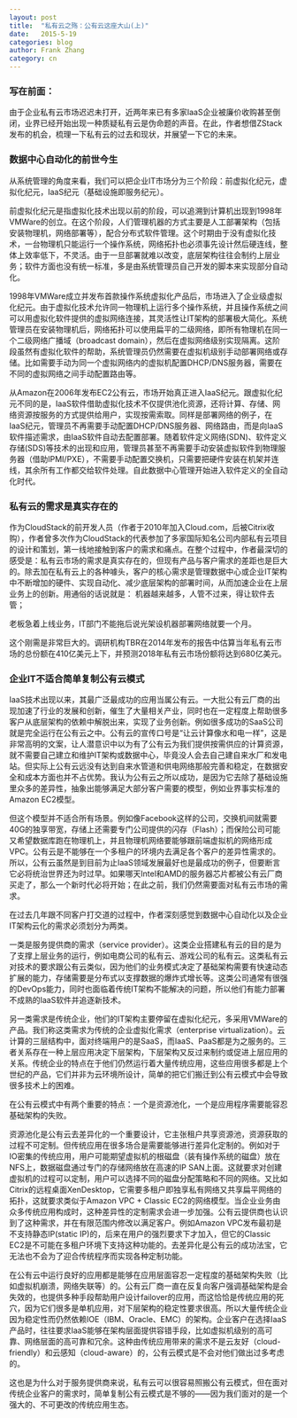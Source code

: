 ```yaml
---
layout: post
title:  "私有云之殇：公有云这座大山(上)"
date:   2015-5-19
categories: blog
author: Frank Zhang
category: cn
---
```


### 写在前面：
由于企业私有云市场迟迟未打开，近两年来已有多家IaaS企业被廉价收购甚至倒闭，业界已经开始出现一种质疑私有云是伪命题的声音。在此，作者想借ZStack发布的机会，梳理一下私有云的过去和现状，并展望一下它的未来。

### 数据中心自动化的前世今生
从系统管理的角度来看，我们可以把企业IT市场分为三个阶段：前虚拟化纪元，虚拟化纪元，IaaS纪元（基础设施即服务纪元）。

前虚拟化纪元是指虚拟化技术出现以前的阶段，可以追溯到计算机出现到1998年VMWare的创立。在这个阶段，人们管理机器的方式主要是人工部署架构（包括安装物理机，网络部署等），配合分布式软件管理。这个时期由于没有虚拟化技术，一台物理机只能运行一个操作系统，网络拓扑也必须事先设计然后硬连线，整体上效率低下，不灵活。由于一旦部署就难以改变，底层架构往往会制约上层业务；软件方面也没有统一标准，多是由系统管理员自己开发的脚本来实现部分自动化。

1998年VMWare成立并发布首款操作系统虚拟化产品后，市场进入了企业级虚拟化纪元。由于虚拟化技术允许同一物理机上运行多个操作系统，并且操作系统之间可以用虚拟化软件提供的虚拟网络连接，其灵活性让IT架构的部署极大简化。系统管理员在安装物理机后，网络拓扑可以使用扁平的二级网络，即所有物理机在同一个二级网络广播域（broadcast domain），然后在虚拟网络级别实现隔离。这阶段虽然有虚拟化软件的帮助，系统管理员仍然需要在虚拟机级别手动部署网络或存储。比如需要手动为同一个虚拟网络内的虚拟机配置DHCP/DNS服务器，需要在不同的虚拟网络之间手动配置路由等。

从Amazon在2006年发布EC2公有云，市场开始真正进入IaaS纪元。跟虚拟化纪元不同的是，IaaS软件借助虚拟化技术不仅提供池化资源，还将计算、存储、网络资源按服务的方式提供给用户，实现按需索取。同样是部署网络的例子，在IaaS纪元，管理员不再需要手动配置DHCP/DNS服务器、网络路由，而是向IaaS软件描述需求，由IaaS软件自动去配置部署。随着软件定义网络(SDN)、软件定义存储(SDS)等技术的出现和应用，管理员甚至不再需要手动安装虚拟软件到物理服务器（借助IPMI/PXE），不需要手动配置交换机，只需要把硬件安装在机架并连线，其余所有工作都交给软件处理。自此数据中心管理开始进入软件定义的全自动化时代。

### 私有云的需求是真实存在的

作为CloudStack的前开发人员（作者于2010年加入Cloud.com，后被Citrix收购），作者曾多次作为CloudStack的代表参加了多家国际知名公司内部私有云项目的设计和策划，第一线地接触到客户的需求和痛点。在整个过程中，作者最深切的感受是：私有云市场的需求是真实存在的，但现有产品与客户需求的差距也是巨大的。除去加在私有云上的各种噱头，客户的核心需求是管理数据中心或企业IT架构中不断增加的硬件、实现自动化、减少底层架构的部署时间，从而加速企业在上层业务上的创新。用通俗的话说就是：
机器越来越多，人管不过来，得让软件去管；

老板急着上线业务，IT部门不能拖后说光架设机器部署网络就要一个月。

这个刚需是非常巨大的。调研机构TBR在2014年发布的报告中估算当年私有云市场的总份额在410亿美元上下，并预测2018年私有云市场份额将达到680亿美元。

### 企业IT不适合简单复制公有云模式

IaaS技术出现以来，其最广泛最成功的应用当属公有云。一大批公有云厂商的出现加速了行业的发展和创新，催生了大量相关产业，同时也在一定程度上帮助很多客户从底层架构的依赖中解脱出来，实现了业务创新。例如很多成功的SaaS公司就是完全运行在公有云之中。公有云的宣传口号是“让云计算像水和电一样”，这是非常高明的文案，让人潜意识中以为有了公有云为我们提供按需供应的计算资源，就不需要自己建立和维护IT架构或数据中心，毕竟没人会去自己建自来水厂和发电站。但实际上公有云远没有达到自来水管道和供电网络那般完善和稳定，在数据安全和成本方面也并不占优势。我认为公有云之所以成功，是因为它去除了基础设施里众多的差异性，抽象出能够满足大部分客户需要的模型，例如业界事实标准的Amazon EC2模型。

但这个模型并不适合所有场景。例如像Facebook这样的公司，交换机间就需要40G的独享带宽，存储上还需要专门公司提供的闪存（Flash）；而保险公司可能又希望数据库跑在物理机上，并且物理机网络要能够跟前端虚拟机的网络形成VPC。公有云是不能够在一个多租户的环境内去满足各个客户的差异性需求的。所以，公有云虽然是到目前为止IaaS领域发展最好也是最成功的例子，但要断言它必将统治世界还为时过早。如果哪天Intel和AMD的服务器芯片都被公有云厂商买走了，那么一个新时代必将开始；在此之前，我们仍然需要面对私有云市场的需求。

在过去几年跟不同客户打交道的过程中，作者深刻感觉到数据中心自动化以及企业IT架构云化的需求必须划分为两类。

一类是服务提供商的需求（service provider）。这类企业搭建私有云的目的是为了支撑上层业务的运行，例如电商公司的私有云、游戏公司的私有云。这类私有云对技术的要求跟公有云类似，因为他们的业务模式决定了基础架构需要有快速动态扩展的能力，存储需要是分布式以支撑数据的爆炸式增长等。这类公司通常有很强的DevOps能力，同时也面临着传统IT架构不能解决的问题，所以他们有能力部署不成熟的IaaS软件并追逐新技术。

另一类需求是传统企业，他们的IT架构主要停留在虚拟化纪元，多采用VMWare的产品。我们称这类需求为传统的企业虚拟化需求（enterprise virtualization）。云计算的三层结构中，面对终端用户的是SaaS，而IaaS、PaaS都是为之服务的。三者关系存在一种上层应用决定下层架构，下层架构又反过来制约或促进上层应用的关系。传统企业的特点在于他们仍然运行着大量传统应用，这些应用很多都是上个世纪的产品，它们并非为云环境所设计，简单的把它们搬迁到公有云模式中会导致很多技术上的困难。

在公有云模式中有两个重要的特点：一个是资源池化，一个是应用程序需要能容忍基础架构的失败。

资源池化是公有云去差异化的一个重要设计，它主张租户共享资源池，资源获取的过程不可定制。但传统应用在很多场合是需要能够进行差异化定制的。例如对于IO密集的传统应用，用户可能期望虚拟机的根磁盘（装有操作系统的磁盘）放在NFS上，数据磁盘通过专门的存储网络放在高速的IP SAN上面。这就要求对创建虚拟机的过程可以定制，用户可以选择不同的磁盘分配策略和不同的网络。又比如Citrix的远程桌面XenDesktop，它需要多租户即独享私有网络又共享扁平网络的拓扑，这就要求类似于Amazon VPC + Classic EC2的网络模型。当企业业务由众多传统应用构成时，这种差异性的定制需求会进一步加强。公有云提供商也认识到了这种需求，并在有限范围内修改以满足客户。例如Amazon VPC发布最初是不支持静态IP(static IP)的，后来在用户的强烈要求下才加入，但它的Classic EC2是不可能在多租户环境下支持这种功能的。去差异化是公有云的成功法宝，它无法也不会为了迎合传统程序而实现各种定制功能。

在公有云中运行良好的应用都是能够在应用层面容忍一定程度的基础架构失败（比如虚拟机崩溃，网络失联等）的。公有云厂商一直在反复向客户强调基础架构是会失效的，也提供多种手段帮助用户设计failover的应用，而这恰恰是传统应用的死穴，因为它们很多是单机应用，对下层架构的稳定性要求很高。所以大量传统企业因为稳定性而仍然依赖IOE（IBM、Oracle、EMC）的架构。企业客户在选择IaaS产品时，往往要求IaaS能够在架构层面提供容错手段，比如虚拟机级别的高可靠、网络层面的高可靠和冗余。这种由传统应用带来的需求不是云友好（cloud-friendly）和云感知（cloud-aware）的，公有云模式是不会对他们做出过多考虑的。

这也是为什么对于服务提供商来说，私有云可以很容易照搬公有云模式，但在面对传统企业客户的需求时，简单复制公有云模式是不够的——因为我们面对的是一个强大的、不可更改的传统应用生态。
